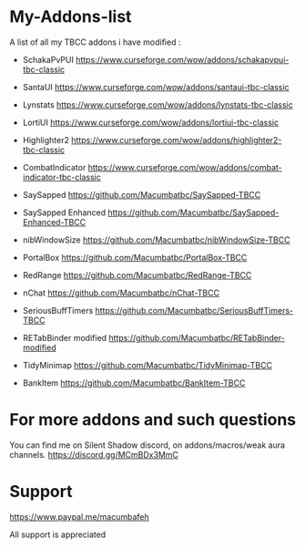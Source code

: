 # My-Addons-list

A list of all my TBCC addons i have modified :

- SchakaPvPUI
https://www.curseforge.com/wow/addons/schakapvpui-tbc-classic

- SantaUI
https://www.curseforge.com/wow/addons/santaui-tbc-classic

- Lynstats
https://www.curseforge.com/wow/addons/lynstats-tbc-classic

- LortiUI
https://www.curseforge.com/wow/addons/lortiui-tbc-classic

- Highlighter2
https://www.curseforge.com/wow/addons/highlighter2-tbc-classic

- CombatIndicator
https://www.curseforge.com/wow/addons/combat-indicator-tbc-classic

- SaySapped
https://github.com/Macumbatbc/SaySapped-TBCC

- SaySapped Enhanced
https://github.com/Macumbatbc/SaySapped-Enhanced-TBCC

- nibWindowSize
https://github.com/Macumbatbc/nibWindowSize-TBCC

- PortalBox
https://github.com/Macumbatbc/PortalBox-TBCC

- RedRange
https://github.com/Macumbatbc/RedRange-TBCC

- nChat
https://github.com/Macumbatbc/nChat-TBCC

- SeriousBuffTimers
https://github.com/Macumbatbc/SeriousBuffTimers-TBCC

- RETabBinder modified
https://github.com/Macumbatbc/RETabBinder-modified

- TidyMinimap
https://github.com/Macumbatbc/TidyMinimap-TBCC

- BankItem
https://github.com/Macumbatbc/BankItem-TBCC


# For more addons and such questions 
You can find me on Silent Shadow discord, on addons/macros/weak aura channels.
https://discord.gg/MCmBDx3MmC

# Support

https://www.paypal.me/macumbafeh

All support is appreciated
